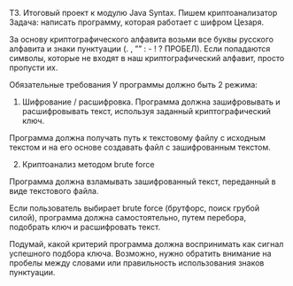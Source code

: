 ТЗ.
Итоговый проект к модулю Java Syntax. Пишем криптоанализатор
Задача: написать программу, которая работает с шифром Цезаря.

За основу криптографического алфавита возьми все буквы русского алфавита и знаки пунктуации (. , ”” : - ! ? ПРОБЕЛ). Если попадаются символы, которые не входят в наш криптографический алфавит, просто пропусти их.

Обязательные требования
У программы должно быть 2 режима:

1) Шифрование / расшифровка. Программа должна зашифровывать и расшифровывать текст, используя заданный криптографический ключ.

Программа должна получать путь к текстовому файлу с исходным текстом и на его основе создавать файл с зашифрованным текстом.

2) Криптоанализ методом brute force

Программа должна взламывать зашифрованный текст, переданный в виде текстового файла.

Если пользователь выбирает brute force (брутфорс, поиск грубой силой), программа должна самостоятельно, путем перебора, подобрать ключ и расшифровать текст.

Подумай, какой критерий программа должна воспринимать как сигнал успешного подбора ключа. Возможно, нужно обратить внимание на пробелы между словами или правильность использования знаков пунктуации.

